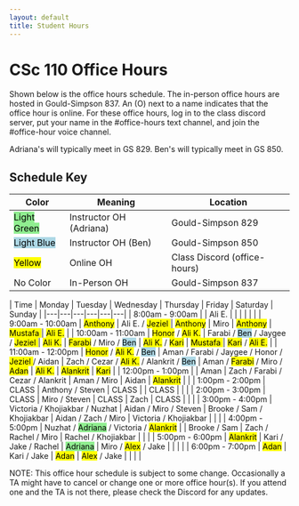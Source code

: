 ```yaml
---
layout: default
title: Student Hours
---
```


<style>
.updateA { 
  color: rgb(191, 32, 55);
}

a {
  background-color: lightgreen;
  color: black;
}
</style>

# CSc 110 Office Hours


Shown below is the office hours schedule.
The in-person office hours are hosted in Gould-Simpson 837.
An (O) next to a name indicates that the office hour is online.
For these office hours, log in to the class discord server, put your name in the #office-hours text channel, and join the #office-hour voice channel.

Adriana's will typically meet in GS 829.
Ben's will typically meet in GS 850.

## Schedule Key 

| Color | Meaning | Location |
| --- | --- | --- |
| <mark style="background-color:lightgreen">Light Green</mark> | Instructor OH (Adriana) | Gould-Simpson 829 |
| <mark style="background-color:lightblue">Light Blue</mark> | Instructor OH (Ben) | Gould-Simpson 850 |
| <mark>Yellow</mark> | Online OH | Class Discord (office-hours) |
| No Color | In-Person OH | Gould-Simpson 837 |


| Time | Monday | Tuesday | Wednesday | Thursday | Friday | Saturday | Sunday |
|---|---|---|---|---|---|
| 8:00am - 9:00am   | | Ali E. | | | | | |
| 9:00am - 10:00am  | <mark>Anthony</mark> | Ali E. / <mark>Jeziel </mark> | <mark>Anthony</mark> | Miro | <mark>Anthony</mark> | <mark>Mustafa </mark> | <mark>Ali E.</mark> |
| 10:00am - 11:00am | <mark>Honor</mark> / <mark>Ali K.</mark> | Farabi / <mark style="background-color:lightblue">Ben</mark> / Jaygee / <mark>Jeziel </mark> | <mark>Ali K.</mark> | <mark>Farabi</mark> / Miro / <mark style="background-color:lightblue">Ben</mark> | <mark>Ali K.</mark> / <mark>Kari</mark> | <mark>Mustafa </mark> | <mark>Kari</mark> / <mark>Ali E.</mark> |
| 11:00am - 12:00pm | <mark>Honor</mark> / <mark>Ali K.</mark> / <mark style="background-color:lightblue">Ben</mark> | Aman / Farabi / Jaygee  / Honor / <mark>Jeziel </mark> / Aidan | Zach / Cezar / <mark>Ali K.</mark>  / Alankrit / <mark style="background-color:lightblue">Ben</mark> | Aman / <mark>Farabi</mark> / Miro / <mark>Adan</mark> | <mark>Ali K.</mark> | <mark>Alankrit</mark> | <mark>Kari</mark> |
| 12:00pm - 1:00pm  |  | Aman | Zach / Farabi / Cezar / Alankrit | Aman / Miro | Aidan | <mark>Alankrit</mark> | | 
| 1:00pm - 2:00pm   | CLASS | Anthony / Steven | CLASS | | CLASS | | |
| 2:00pm - 3:00pm   | CLASS | Miro / Steven | CLASS | Zach | CLASS | | |
| 3:00pm - 4:00pm   | Victoria / Khojiakbar  / Nuzhat | Aidan / Miro / Steven | Brooke /  Sam / Khojiakbar | Aidan / Zach / Miro | Victoria / Khojiakbar  | | |
| 4:00pm - 5:00pm   | Nuzhat / <mark style="background-color:lightgreen">Adriana</mark> / Victoria / <mark>Alankrit</mark> | | Brooke / Sam | Zach / Rachel / Miro | Rachel / Khojiakbar  | | |
| 5:00pm - 6:00pm   |  <mark>Alankrit</mark> | Kari / Jake / Rachel | <mark style="background-color:lightgreen">Adriana</mark> | Miro / <mark>Alex</mark> / Jake | | | |
| 6:00pm - 7:00pm   | <mark>Adan</mark> | Kari / Jake | <mark>Adan</mark> | <mark>Alex</mark> / Jake | | | |

NOTE: This office hour schedule is subject to some change.
Occasionally a TA might have to cancel or change one or more office hour(s).
If you attend one and the TA is not there, please check the Discord for any updates.

